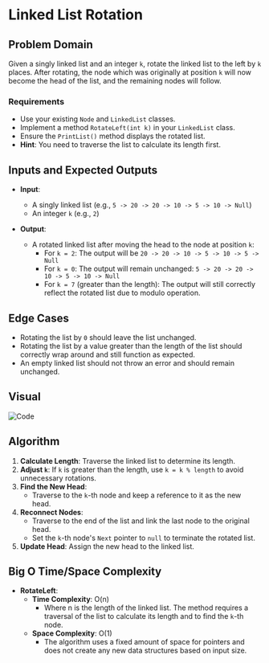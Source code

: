 ﻿# Linked List Rotation

## Problem Domain
Given a singly linked list and an integer `k`, rotate the linked list to the left by `k` places. After rotating, the node which was originally at position `k` will now become the head of the list, and the remaining nodes will follow.

### Requirements
- Use your existing `Node` and `LinkedList` classes.
- Implement a method `RotateLeft(int k)` in your `LinkedList` class.
- Ensure the `PrintList()` method displays the rotated list.
- **Hint**: You need to traverse the list to calculate its length first.

## Inputs and Expected Outputs
- **Input**: 
  - A singly linked list (e.g., `5 -> 20 -> 20 -> 10 -> 5 -> 10 -> Null`)
  - An integer `k` (e.g., `2`)

- **Output**:
  - A rotated linked list after moving the head to the node at position `k`:
    - For `k = 2`: The output will be `20 -> 20 -> 10 -> 5 -> 10 -> 5 -> Null`
    - For `k = 0`: The output will remain unchanged: `5 -> 20 -> 20 -> 10 -> 5 -> 10 -> Null`
    - For `k = 7` (greater than the length): The output will still correctly reflect the rotated list due to modulo operation.

## Edge Cases
- Rotating the list by `0` should leave the list unchanged.
- Rotating the list by a value greater than the length of the list should correctly wrap around and still function as expected.
- An empty linked list should not throw an error and should remain unchanged.

## Visual
![ Code]()

## Algorithm
1. **Calculate Length**: Traverse the linked list to determine its length.
2. **Adjust `k`**: If `k` is greater than the length, use `k = k % length` to avoid unnecessary rotations.
3. **Find the New Head**:
   - Traverse to the `k`-th node and keep a reference to it as the new head.
4. **Reconnect Nodes**: 
   - Traverse to the end of the list and link the last node to the original head.
   - Set the `k`-th node's `Next` pointer to `null` to terminate the rotated list.
5. **Update Head**: Assign the new head to the linked list.


## Big O Time/Space Complexity
- **RotateLeft**: 
  - **Time Complexity**: O(n) 
    - Where n is the length of the linked list. The method requires a traversal of the list to calculate its length and to find the `k`-th node.
  - **Space Complexity**: O(1) 
    - The algorithm uses a fixed amount of space for pointers and does not create any new data structures based on input size.


